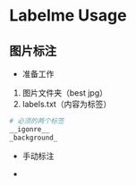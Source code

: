 # Labelme Usage



## 图片标注

- 准备工作

1. 图片文件夹（best jpg）
2. labels.txt（内容为标签）

```bash
# 必须的两个标签
__igonre__
_background_
```



- 手动标注



- 